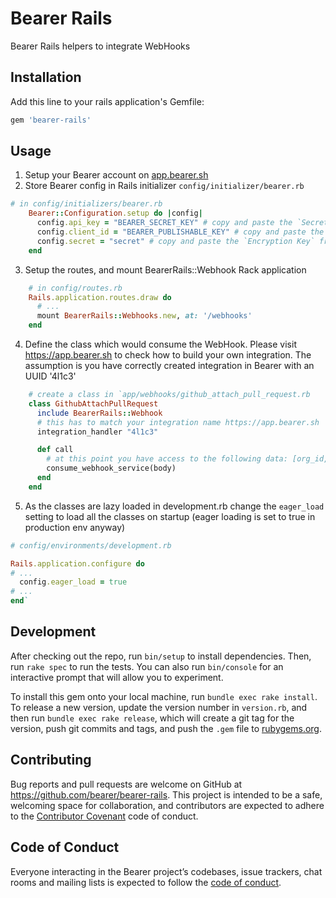 # Bearer Rails

Bearer Rails helpers to integrate WebHooks

## Installation

Add this line to your rails application's Gemfile:

```ruby
gem 'bearer-rails'
```

## Usage

1. Setup your Bearer account on [app.bearer.sh](https://app.bearer.sh/)
2. Store Bearer config in Rails initializer `config/initializer/bearer.rb`

```ruby
# in config/initializers/bearer.rb
    Bearer::Configuration.setup do |config|
      config.api_key = "BEARER_SECRET_KEY" # copy and paste the `Secret Key` from https://app.bearer.sh/keys
      config.client_id = "BEARER_PUBLISHABLE_KEY" # copy and paste the `Publishable Key` from https://app.bearer.sh/keys
      config.secret = "secret" # copy and paste the `Encryption Key` from https://app.bearer.sh/keys
    end
```

3. Setup the routes, and mount BearerRails::Webhook Rack application

```ruby
    # in config/routes.rb
    Rails.application.routes.draw do
      # ...
      mount BearerRails::Webhooks.new, at: '/webhooks'
    end
```

4. Define the class which would consume the WebHook. Please visit https://app.bearer.sh to check how to build your own integration. The assumption is you have correctly created integration in Bearer with an UUID '4l1c3'

```ruby
    # create a class in `app/webhooks/github_attach_pull_request.rb
    class GithubAttachPullRequest
      include BearerRails::Webhook
      # this has to match your integration name https://app.bearer.sh
      integration_handler "4l1c3"

      def call
        # at this point you have access to the following data: [org_id, integration_id, body]
        consume_webhook_service(body)
      end
    end
```

5. As the classes are lazy loaded in development.rb change the `eager_load` setting to load all the classes on startup (eager loading is set to true in production env anyway)

```ruby
# config/environments/development.rb

Rails.application.configure do
# ...
  config.eager_load = true
# ...
end`
```

## Development

After checking out the repo, run `bin/setup` to install dependencies. Then, run `rake spec` to run the tests. You can also run `bin/console` for an interactive prompt that will allow you to experiment.

To install this gem onto your local machine, run `bundle exec rake install`. To release a new version, update the version number in `version.rb`, and then run `bundle exec rake release`, which will create a git tag for the version, push git commits and tags, and push the `.gem` file to [rubygems.org](https://rubygems.org).

## Contributing

Bug reports and pull requests are welcome on GitHub at https://github.com/bearer/bearer-rails. This project is intended to be a safe, welcoming space for collaboration, and contributors are expected to adhere to the [Contributor Covenant](http://contributor-covenant.org) code of conduct.

## Code of Conduct

Everyone interacting in the Bearer project’s codebases, issue trackers, chat rooms and mailing lists is expected to follow the [code of conduct](https://github.com/bearer/bearer-rails/blob/master/CODE_OF_CONDUCT.md).
